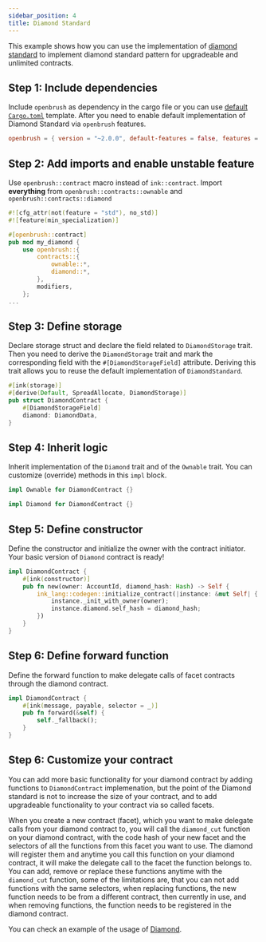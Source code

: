 ```yaml
---
sidebar_position: 4
title: Diamond Standard
---
```


This example shows how you can use the implementation of [diamond standard](https://github.com/Supercolony-net/openbrush-contracts/tree/main/contracts/src/upgradability/diamond) to implement diamond standard pattern for upgradeable and unlimited contracts.

## Step 1: Include dependencies

Include `openbrush` as dependency in the cargo file or you can use [default `Cargo.toml`](/smart-contracts/overview#the-default-toml-of-your-project-with-openbrush) template.
After you need to enable default implementation of Diamond Standard via `openbrush` features.

```toml
openbrush = { version = "~2.0.0", default-features = false, features = ["diamond"] }
```

## Step 2: Add imports and enable unstable feature

Use `openbrush::contract` macro instead of `ink::contract`. Import **everything** from `openbrush::contracts::ownable` and `openbrush::contracts::diamond`

```rust
#![cfg_attr(not(feature = "std"), no_std)]
#![feature(min_specialization)]

#[openbrush::contract]
pub mod my_diamond {
    use openbrush::{
        contracts::{
            ownable::*,
            diamond::*,
        },
        modifiers,
    };
...
```

## Step 3: Define storage

Declare storage struct and declare the field related to `DiamondStorage` trait. Then you need to derive the `DiamondStorage` trait and mark the corresponding field with the `#[DiamondStorageField]` attribute. Deriving this trait allows you to reuse the default implementation of `DiamondStandard`.

```rust
#[ink(storage)]
#[derive(Default, SpreadAllocate, DiamondStorage)]
pub struct DiamondContract {
    #[DiamondStorageField]
    diamond: DiamondData,
}
```

## Step 4: Inherit logic

Inherit implementation of the `Diamond` trait and of the `Ownable` trait. You can customize (override) methods in this `impl` block.

```rust
impl Ownable for DiamondContract {}

impl Diamond for DiamondContract {}
```

## Step 5: Define constructor

Define the constructor and initialize the owner with the contract initiator. Your basic version of `Diamond` contract is ready!

```rust
impl DiamondContract {
    #[ink(constructor)]
    pub fn new(owner: AccountId, diamond_hash: Hash) -> Self {
        ink_lang::codegen::initialize_contract(|instance: &mut Self| {
            instance._init_with_owner(owner);
            instance.diamond.self_hash = diamond_hash;
        })
    }
}
```

## Step 6: Define forward function

Define the forward function to make delegate calls of facet contracts through the diamond contract.

```rust
impl DiamondContract {
    #[ink(message, payable, selector = _)]
    pub fn forward(&self) {
        self._fallback();
    }
}
```
## Step 6: Customize your contract

You can add more basic functionality for your diamond contract by adding functions to `DiamondContract` implemenation, but the point of the Diamond standard is not to increase the size of your contract, and to add upgradeable functionality to your contract via so called facets.

When you create a new contract (facet), which you want to make delegate calls from your diamond contract to, you will call the `diamond_cut` function on your diamond contract, with the code hash of your new facet and the selectors of all the functions from this facet you want to use. The diamond will register them and anytime you call this function on your diamond contract, it will make the delegate call to the facet the function belongs to. You can add, remove or replace these functions anytime with the `diamond_cut` function, some of the limitations are, that you can not add functions with the same selectors, when replacing functions, the new function needs to be from a different contract, then currently in use, and when removing functions, the function needs to be registered in the diamond contract.

You can check an example of the usage of [Diamond](https://github.com/Supercolony-net/openbrush-contracts/tree/master/examples/diamond).
